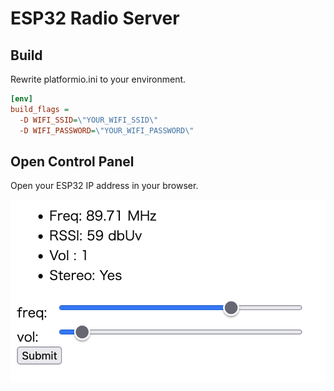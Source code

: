 # ESP32 Radio Server

## Build

Rewrite platformio.ini to your environment.

```ini
[env]
build_flags =
  -D WIFI_SSID=\"YOUR_WIFI_SSID\"
  -D WIFI_PASSWORD=\"YOUR_WIFI_PASSWORD\"
```

## Open Control Panel

Open your ESP32 IP address in your browser.

![control panel](./control-panel.png)
